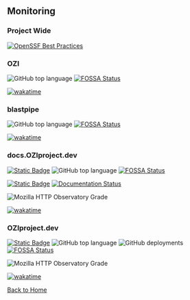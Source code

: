 
## Monitoring

### Project Wide

[![OpenSSF Best Practices](https://www.bestpractices.dev/projects/7515/badge)](https://www.bestpractices.dev/projects/7515)

### OZI

![GitHub top language](https://img.shields.io/github/languages/top/rjdbcm/ozi) [![FOSSA Status](https://app.fossa.com/api/projects/git%2Bgithub.com%2Frjdbcm%2Fozi.svg?type=shield&issueType=license)](https://app.fossa.com/projects/git%2Bgithub.com%2Frjdbcm%2Fozi?ref=badge_shield)

[![wakatime](https://wakatime.com/badge/github/rjdbcm/ozi.svg)](https://wakatime.com/badge/github/rjdbcm/ozi)

### blastpipe

![GitHub top language](https://img.shields.io/github/languages/top/rjdbcm/blastpipe) 
[![FOSSA Status](https://app.fossa.com/api/projects/git%2Bgithub.com%2Frjdbcm%2Fblastpipe.svg?type=shield&issueType=license)](https://app.fossa.com/projects/git%2Bgithub.com%2Frjdbcm%2Fblastpipe?ref=badge_shield)

[![wakatime](https://wakatime.com/badge/github/rjdbcm/blastpipe.svg)](https://wakatime.com/badge/github/rjdbcm/blastpipe)

### docs.OZIproject.dev

[![Static Badge](https://img.shields.io/badge/OZI.docs%20%F0%9F%94%97---?logo=github&color=grey)](https://github.com/rjdbcm/OZI.docs/) ![GitHub top language](https://img.shields.io/github/languages/top/rjdbcm/OZI.docs) [![FOSSA Status](https://app.fossa.com/api/projects/git%2Bgithub.com%2Frjdbcm%2Fozi.docs.svg?type=shield&issueType=license)](https://app.fossa.com/projects/git%2Bgithub.com%2Frjdbcm%2Fozi.docs?ref=badge_shield)

[![Static Badge](https://img.shields.io/badge/-ozi%20%F0%9F%94%97-grey?logo=readthedocs)](https://readthedocs.org/projects/ozi/) [![Documentation Status](https://readthedocs.org/projects/ozi/badge/?version=latest)](https://docs.oziproject.dev/en/latest/?badge=latest)

![Mozilla HTTP Observatory Grade](https://img.shields.io/mozilla-observatory/grade/docs.oziproject.dev?publish&logo=mozilla)

[![wakatime](https://wakatime.com/badge/github/rjdbcm/ozi.docs.svg)](https://wakatime.com/badge/github/rjdbcm/ozi.docs)

### OZIproject.dev

[![Static Badge](https://img.shields.io/badge/-OZIproject.dev%20%F0%9F%94%97-grey?logo=github)](https://github.com/rjdbcm/OZIproject.dev/) ![GitHub top language](https://img.shields.io/github/languages/top/rjdbcm/OZIproject.dev) ![GitHub deployments](https://img.shields.io/github/deployments/rjdbcm/OZIproject.dev/github-pages) [![FOSSA Status](https://app.fossa.com/api/projects/git%2Bgithub.com%2Frjdbcm%2FOZIproject.dev.svg?type=shield&issueType=license)](https://app.fossa.com/projects/git%2Bgithub.com%2Frjdbcm%2FOZIproject.dev?ref=badge_shield)

![Mozilla HTTP Observatory Grade](https://img.shields.io/mozilla-observatory/grade/oziproject.dev?publish&logo=mozilla)

[![wakatime](https://wakatime.com/badge/github/rjdbcm/OZIproject.dev.svg)](https://wakatime.com/badge/github/rjdbcm/OZIproject.dev)

[Back to Home](./README.md)

